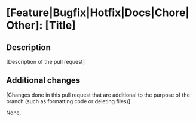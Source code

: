 # [Feature|Bugfix|Hotfix|Docs|Chore|Other]: [Title]

## Description
[Description of the pull request]

## Additional changes
[Changes done in this pull request that are additional to the purpose of the branch (such as formatting code or deleting files)]

None.
